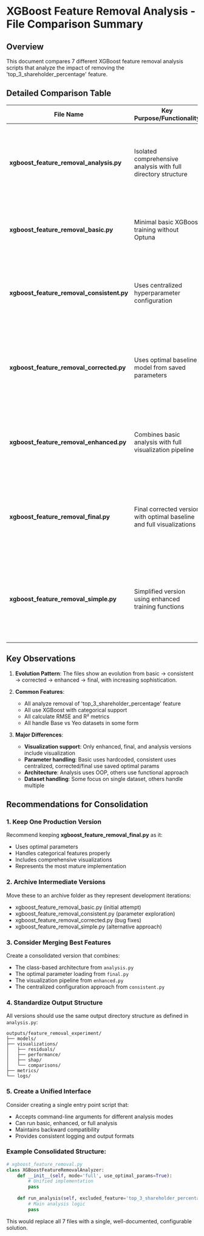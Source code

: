# XGBoost Feature Removal Analysis - File Comparison Summary

## Overview
This document compares 7 different XGBoost feature removal analysis scripts that analyze the impact of removing the 'top_3_shareholder_percentage' feature.

## Detailed Comparison Table

| File Name | Key Purpose/Functionality | Key Differences | Includes Visualizations | Unique Features |
|-----------|---------------------------|-----------------|------------------------|-----------------|
| **xgboost_feature_removal_analysis.py** | Isolated comprehensive analysis with full directory structure | - Creates isolated output directory structure<br>- Implements IsolatedXGBoostAnalyzer class<br>- Handles both Base_Random and Yeo_Random datasets<br>- Most object-oriented approach | Yes (planned) - has directories for residuals, performance, SHAP, comparisons | - Complete isolation from main pipeline<br>- Comprehensive directory setup<br>- Class-based architecture<br>- Detailed logging |
| **xgboost_feature_removal_basic.py** | Minimal basic XGBoost training without Optuna | - Simplest implementation<br>- No Optuna optimization<br>- Direct XGBoost training<br>- Single dataset focus (Base) | No | - Most minimal approach<br>- Basic hardcoded parameters<br>- Quick results focus |
| **xgboost_feature_removal_consistent.py** | Uses centralized hyperparameter configuration | - Imports from src.config.hyperparameters<br>- Ensures consistency with main pipeline<br>- Uses get_basic_params() function | No | - Centralized parameter management<br>- Logs parameters used<br>- Consistency with main project |
| **xgboost_feature_removal_corrected.py** | Uses optimal baseline model from saved parameters | - Loads best parameters from pickle file<br>- Uses XGBoost_Yeo_Random_categorical_optuna as baseline<br>- Handles categorical dtype conversion<br>- Uses stratified K-fold | Yes (SHAP planned) | - Loads optimal params from file<br>- Uses actual train/test split from project<br>- Handles categorical features properly |
| **xgboost_feature_removal_enhanced.py** | Combines basic analysis with full visualization pipeline | - Imports visualization modules<br>- Returns comprehensive model data<br>- Includes MAE metric<br>- Creates feature importance plots | Yes - comprehensive (residuals, SHAP, feature importance) | - Full visualization integration<br>- Feature importance comparison plots<br>- Uses viz_factory |
| **xgboost_feature_removal_final.py** | Final corrected version with optimal baseline and full visualizations | - Similar to corrected but claims to be "final"<br>- Proper categorical handling<br>- Uses best XGBoost params | Yes (comprehensive) | - Claims to be the final version<br>- Proper categorical feature handling<br>- Complete visualization pipeline |
| **xgboost_feature_removal_simple.py** | Simplified version using enhanced training functions | - Uses train_enhanced_xgboost_categorical<br>- Works with both Base_Random and Yeo_Random<br>- Saves results for comparison | No | - Uses project's enhanced training functions<br>- Handles multiple datasets<br>- Results comparison focus |

## Key Observations

1. **Evolution Pattern**: The files show an evolution from basic → consistent → corrected → enhanced → final, with increasing sophistication.

2. **Common Features**:
   - All analyze removal of 'top_3_shareholder_percentage' feature
   - All use XGBoost with categorical support
   - All calculate RMSE and R² metrics
   - All handle Base vs Yeo datasets in some form

3. **Major Differences**:
   - **Visualization support**: Only enhanced, final, and analysis versions include visualization
   - **Parameter handling**: Basic uses hardcoded, consistent uses centralized, corrected/final use saved optimal params
   - **Architecture**: Analysis uses OOP, others use functional approach
   - **Dataset handling**: Some focus on single dataset, others handle multiple

## Recommendations for Consolidation

### 1. **Keep One Production Version**
Recommend keeping **xgboost_feature_removal_final.py** as it:
- Uses optimal parameters
- Handles categorical features properly
- Includes comprehensive visualizations
- Represents the most mature implementation

### 2. **Archive Intermediate Versions**
Move these to an archive folder as they represent development iterations:
- xgboost_feature_removal_basic.py (initial attempt)
- xgboost_feature_removal_consistent.py (parameter exploration)
- xgboost_feature_removal_corrected.py (bug fixes)
- xgboost_feature_removal_simple.py (alternative approach)

### 3. **Consider Merging Best Features**
Create a consolidated version that combines:
- The class-based architecture from `analysis.py`
- The optimal parameter loading from `final.py`
- The visualization pipeline from `enhanced.py`
- The centralized configuration approach from `consistent.py`

### 4. **Standardize Output Structure**
All versions should use the same output directory structure as defined in `analysis.py`:
```
outputs/feature_removal_experiment/
├── models/
├── visualizations/
│   ├── residuals/
│   ├── performance/
│   ├── shap/
│   └── comparisons/
├── metrics/
└── logs/
```

### 5. **Create a Unified Interface**
Consider creating a single entry point script that:
- Accepts command-line arguments for different analysis modes
- Can run basic, enhanced, or full analysis
- Maintains backward compatibility
- Provides consistent logging and output formats

### Example Consolidated Structure:
```python
# xgboost_feature_removal.py
class XGBoostFeatureRemovalAnalyzer:
    def __init__(self, mode='full', use_optimal_params=True):
        # Unified implementation
        pass
    
    def run_analysis(self, excluded_feature='top_3_shareholder_percentage'):
        # Main analysis logic
        pass
```

This would replace all 7 files with a single, well-documented, configurable solution.